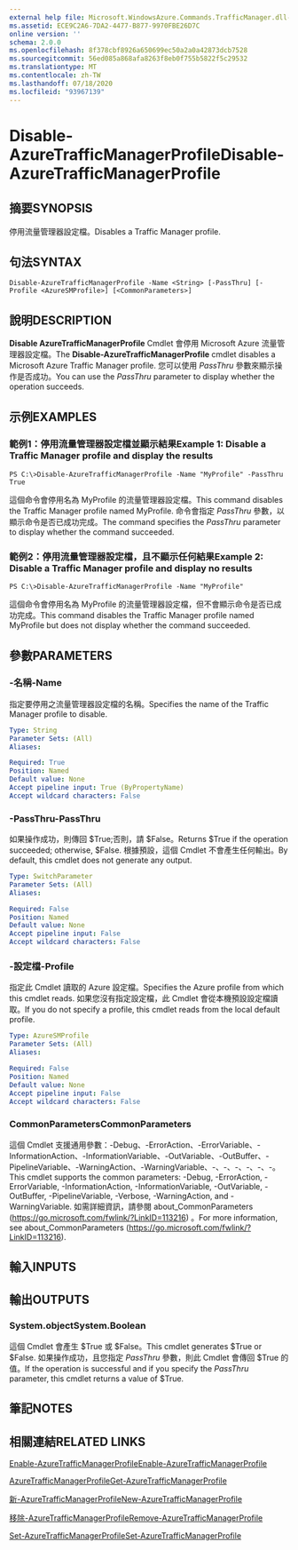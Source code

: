 ```yaml
---
external help file: Microsoft.WindowsAzure.Commands.TrafficManager.dll-Help.xml
ms.assetid: ECE9C2A6-7DA2-4477-B877-9970FBE26D7C
online version: ''
schema: 2.0.0
ms.openlocfilehash: 8f378cbf8926a650699ec50a2a0a42873dcb7528
ms.sourcegitcommit: 56ed085a868afa8263f8eb0f755b5822f5c29532
ms.translationtype: MT
ms.contentlocale: zh-TW
ms.lasthandoff: 07/18/2020
ms.locfileid: "93967139"
---
```

# <span data-ttu-id="0d707-101">Disable-AzureTrafficManagerProfile</span><span class="sxs-lookup"><span data-stu-id="0d707-101">Disable-AzureTrafficManagerProfile</span></span>

## <span data-ttu-id="0d707-102">摘要</span><span class="sxs-lookup"><span data-stu-id="0d707-102">SYNOPSIS</span></span>
<span data-ttu-id="0d707-103">停用流量管理器設定檔。</span><span class="sxs-lookup"><span data-stu-id="0d707-103">Disables a Traffic Manager profile.</span></span>

## <span data-ttu-id="0d707-104">句法</span><span class="sxs-lookup"><span data-stu-id="0d707-104">SYNTAX</span></span>

```
Disable-AzureTrafficManagerProfile -Name <String> [-PassThru] [-Profile <AzureSMProfile>] [<CommonParameters>]
```

## <span data-ttu-id="0d707-105">說明</span><span class="sxs-lookup"><span data-stu-id="0d707-105">DESCRIPTION</span></span>
<span data-ttu-id="0d707-106">**Disable AzureTrafficManagerProfile** Cmdlet 會停用 Microsoft Azure 流量管理器設定檔。</span><span class="sxs-lookup"><span data-stu-id="0d707-106">The **Disable-AzureTrafficManagerProfile** cmdlet disables a Microsoft Azure Traffic Manager profile.</span></span>
<span data-ttu-id="0d707-107">您可以使用 *PassThru* 參數來顯示操作是否成功。</span><span class="sxs-lookup"><span data-stu-id="0d707-107">You can use the *PassThru* parameter to display whether the operation succeeds.</span></span>

## <span data-ttu-id="0d707-108">示例</span><span class="sxs-lookup"><span data-stu-id="0d707-108">EXAMPLES</span></span>

### <span data-ttu-id="0d707-109">範例1：停用流量管理器設定檔並顯示結果</span><span class="sxs-lookup"><span data-stu-id="0d707-109">Example 1: Disable a Traffic Manager profile and display the results</span></span>
```
PS C:\>Disable-AzureTrafficManagerProfile -Name "MyProfile" -PassThru
True
```

<span data-ttu-id="0d707-110">這個命令會停用名為 MyProfile 的流量管理器設定檔。</span><span class="sxs-lookup"><span data-stu-id="0d707-110">This command disables the Traffic Manager profile named MyProfile.</span></span>
<span data-ttu-id="0d707-111">命令會指定 *PassThru* 參數，以顯示命令是否已成功完成。</span><span class="sxs-lookup"><span data-stu-id="0d707-111">The command specifies the *PassThru* parameter to display whether the command succeeded.</span></span>

### <span data-ttu-id="0d707-112">範例2：停用流量管理器設定檔，且不顯示任何結果</span><span class="sxs-lookup"><span data-stu-id="0d707-112">Example 2: Disable a Traffic Manager profile and display no results</span></span>
```
PS C:\>Disable-AzureTrafficManagerProfile -Name "MyProfile"
```

<span data-ttu-id="0d707-113">這個命令會停用名為 MyProfile 的流量管理器設定檔，但不會顯示命令是否已成功完成。</span><span class="sxs-lookup"><span data-stu-id="0d707-113">This command disables the Traffic Manager profile named MyProfile but does not display whether the command succeeded.</span></span>

## <span data-ttu-id="0d707-114">參數</span><span class="sxs-lookup"><span data-stu-id="0d707-114">PARAMETERS</span></span>

### <span data-ttu-id="0d707-115">-名稱</span><span class="sxs-lookup"><span data-stu-id="0d707-115">-Name</span></span>
<span data-ttu-id="0d707-116">指定要停用之流量管理器設定檔的名稱。</span><span class="sxs-lookup"><span data-stu-id="0d707-116">Specifies the name of the Traffic Manager profile to disable.</span></span>

```yaml
Type: String
Parameter Sets: (All)
Aliases: 

Required: True
Position: Named
Default value: None
Accept pipeline input: True (ByPropertyName)
Accept wildcard characters: False
```

### <span data-ttu-id="0d707-117">-PassThru</span><span class="sxs-lookup"><span data-stu-id="0d707-117">-PassThru</span></span>
<span data-ttu-id="0d707-118">如果操作成功，則傳回 $True;否則，請 $False。</span><span class="sxs-lookup"><span data-stu-id="0d707-118">Returns $True if the operation succeeded; otherwise, $False.</span></span>
<span data-ttu-id="0d707-119">根據預設，這個 Cmdlet 不會產生任何輸出。</span><span class="sxs-lookup"><span data-stu-id="0d707-119">By default, this cmdlet does not generate any output.</span></span>

```yaml
Type: SwitchParameter
Parameter Sets: (All)
Aliases: 

Required: False
Position: Named
Default value: None
Accept pipeline input: False
Accept wildcard characters: False
```

### <span data-ttu-id="0d707-120">-設定檔</span><span class="sxs-lookup"><span data-stu-id="0d707-120">-Profile</span></span>
<span data-ttu-id="0d707-121">指定此 Cmdlet 讀取的 Azure 設定檔。</span><span class="sxs-lookup"><span data-stu-id="0d707-121">Specifies the Azure profile from which this cmdlet reads.</span></span> <span data-ttu-id="0d707-122">如果您沒有指定設定檔，此 Cmdlet 會從本機預設設定檔讀取。</span><span class="sxs-lookup"><span data-stu-id="0d707-122">If you do not specify a profile, this cmdlet reads from the local default profile.</span></span>

```yaml
Type: AzureSMProfile
Parameter Sets: (All)
Aliases: 

Required: False
Position: Named
Default value: None
Accept pipeline input: False
Accept wildcard characters: False
```

### <span data-ttu-id="0d707-123">CommonParameters</span><span class="sxs-lookup"><span data-stu-id="0d707-123">CommonParameters</span></span>
<span data-ttu-id="0d707-124">這個 Cmdlet 支援通用參數：-Debug、-ErrorAction、-ErrorVariable、-InformationAction、-InformationVariable、-OutVariable、-OutBuffer、-PipelineVariable、-WarningAction、-WarningVariable、-、-、-、-、-、-。</span><span class="sxs-lookup"><span data-stu-id="0d707-124">This cmdlet supports the common parameters: -Debug, -ErrorAction, -ErrorVariable, -InformationAction, -InformationVariable, -OutVariable, -OutBuffer, -PipelineVariable, -Verbose, -WarningAction, and -WarningVariable.</span></span> <span data-ttu-id="0d707-125">如需詳細資訊，請參閱 about_CommonParameters (https://go.microsoft.com/fwlink/?LinkID=113216) 。</span><span class="sxs-lookup"><span data-stu-id="0d707-125">For more information, see about_CommonParameters (https://go.microsoft.com/fwlink/?LinkID=113216).</span></span>

## <span data-ttu-id="0d707-126">輸入</span><span class="sxs-lookup"><span data-stu-id="0d707-126">INPUTS</span></span>

## <span data-ttu-id="0d707-127">輸出</span><span class="sxs-lookup"><span data-stu-id="0d707-127">OUTPUTS</span></span>

### <span data-ttu-id="0d707-128">System.object</span><span class="sxs-lookup"><span data-stu-id="0d707-128">System.Boolean</span></span>
<span data-ttu-id="0d707-129">這個 Cmdlet 會產生 $True 或 $False。</span><span class="sxs-lookup"><span data-stu-id="0d707-129">This cmdlet generates $True or $False.</span></span>
<span data-ttu-id="0d707-130">如果操作成功，且您指定 *PassThru* 參數，則此 Cmdlet 會傳回 $True 的值。</span><span class="sxs-lookup"><span data-stu-id="0d707-130">If the operation is successful and if you specify the *PassThru* parameter, this cmdlet returns a value of $True.</span></span>

## <span data-ttu-id="0d707-131">筆記</span><span class="sxs-lookup"><span data-stu-id="0d707-131">NOTES</span></span>

## <span data-ttu-id="0d707-132">相關連結</span><span class="sxs-lookup"><span data-stu-id="0d707-132">RELATED LINKS</span></span>

[<span data-ttu-id="0d707-133">Enable-AzureTrafficManagerProfile</span><span class="sxs-lookup"><span data-stu-id="0d707-133">Enable-AzureTrafficManagerProfile</span></span>](./Enable-AzureTrafficManagerProfile.md)

[<span data-ttu-id="0d707-134">AzureTrafficManagerProfile</span><span class="sxs-lookup"><span data-stu-id="0d707-134">Get-AzureTrafficManagerProfile</span></span>](./Get-AzureTrafficManagerProfile.md)

[<span data-ttu-id="0d707-135">新-AzureTrafficManagerProfile</span><span class="sxs-lookup"><span data-stu-id="0d707-135">New-AzureTrafficManagerProfile</span></span>](./New-AzureTrafficManagerProfile.md)

[<span data-ttu-id="0d707-136">移除-AzureTrafficManagerProfile</span><span class="sxs-lookup"><span data-stu-id="0d707-136">Remove-AzureTrafficManagerProfile</span></span>](./Remove-AzureTrafficManagerProfile.md)

[<span data-ttu-id="0d707-137">Set-AzureTrafficManagerProfile</span><span class="sxs-lookup"><span data-stu-id="0d707-137">Set-AzureTrafficManagerProfile</span></span>](./Set-AzureTrafficManagerProfile.md)


